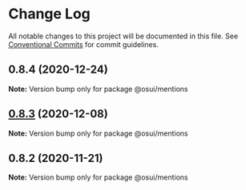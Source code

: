# Change Log

All notable changes to this project will be documented in this file.
See [Conventional Commits](https://conventionalcommits.org) for commit guidelines.

## 0.8.4 (2020-12-24)

**Note:** Version bump only for package @osui/mentions





## [0.8.3](https://gitee.com/gitee-fe/osui/tree/master/compare/@osui/mentions@0.8.2...@osui/mentions@0.8.3) (2020-12-08)

**Note:** Version bump only for package @osui/mentions





## 0.8.2 (2020-11-21)

**Note:** Version bump only for package @osui/mentions

